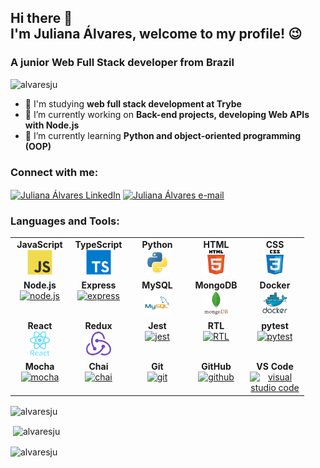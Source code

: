 <h2>Hi there 👋
</br>
I'm Juliana Álvares, welcome to my profile! 😉</h2>
<h3>A junior Web Full Stack developer from Brazil</h3>

<p align="left"> <img src="https://komarev.com/ghpvc/?username=alvaresju&label=Profile%20views&color=d8682c&style=flat" alt="alvaresju" /> </p>

- 🚀 I'm studying **web full stack development at Trybe**
- 🔭 I’m currently working on **Back-end projects, developing Web APIs with Node.js**
- 🌱 I’m currently learning **Python and object-oriented programming (OOP)**

<h3 align="left">Connect with me:</h3>
<p align="left">
<a href="https://linkedin.com/in/https://www.linkedin.com/in/juliana-alvares/" target="_blank"><img align="center" src="https://raw.githubusercontent.com/rahuldkjain/github-profile-readme-generator/master/src/images/icons/Social/linked-in-alt.svg" alt="Juliana Álvares LinkedIn" height="30" width="40"/></a>
<a href="mailto:alvares.juliana@hotmail.com" target="_blank"><img align="center" src="https://www.freeiconspng.com/uploads/email-icon-23.png" alt="Juliana Álvares e-mail" height="40" width="40"/></a>
</p>

<h3 align="left">Languages and Tools:</h3>
<table width="320px">
    <tbody>
        <tr valign="top">
            <td width="80px" align="center">
                <span><strong>JavaScript</strong></span><br>
                <a href="https://developer.mozilla.org/en-US/docs/Web/JavaScript" target="_blank" rel="noreferrer">
                    <img src="https://raw.githubusercontent.com/devicons/devicon/master/icons/javascript/javascript-original.svg" alt="javascript" width="40" height="40"/>
                </a>
            </td>
            <td width="80px" align="center">
                <span><strong>TypeScript</strong></span><br>
                <a href="https://www.typescriptlang.org/" target="_blank" rel="noreferrer">
                    <img src="https://raw.githubusercontent.com/devicons/devicon/master/icons/typescript/typescript-original.svg" alt="typescript" width="40" height="40"/>
                </a>
            </td>
            <td width="80px" align="center">
                <span><strong>Python</strong></span><br>
                <a href="https://www.python.org/" target="_blank" rel="noreferrer">
                    <img src="https://raw.githubusercontent.com/devicons/devicon/master/icons/python/python-original.svg" alt="python" width="40" height="40"/>
                </a>
            </td>
            <td width="80px" align="center">
                <span><strong>HTML</strong></span><br>
                <a href="https://www.w3schools.com/html/" target="_blank" rel="noreferrer">
                    <img src="https://raw.githubusercontent.com/devicons/devicon/master/icons/html5/html5-original-wordmark.svg" alt="html5" width="40" height="40"/> 
                </a>
            </td>
            <td width="80px" align="center">
                <span><strong>CSS</strong></span><br>
                <a href="https://www.w3schools.com/css/" target="_blank" rel="noreferrer">
                    <img src="https://raw.githubusercontent.com/devicons/devicon/master/icons/css3/css3-original-wordmark.svg" alt="css3" width="40" height="40"/> 
                </a>
            </td>
        </tr>
        <tr valign="top">
            <td width="80px" align="center">
                <span><strong>Node.js</strong></span><br>
                <a href="https://nodejs.org/en/" target="_blank" rel="noreferrer">
                    <img src="https://user-images.githubusercontent.com/25181517/183568594-85e280a7-0d7e-4d1a-9028-c8c2209e073c.png" alt="node.js" width="40" height="40"/>
                </a>
            </td>
            <td width="80px" align="center">
                <span><strong>Express</strong></span><br>
                <a href="http://expressjs.com/" target="_blank" rel="noreferrer">
                    <img src="https://user-images.githubusercontent.com/25181517/183859966-a3462d8d-1bc7-4880-b353-e2cbed900ed6.png" alt="express" width="40" height="40"/>
                </a>
            </td>
            <td width="80px" align="center">
                <span><strong>MySQL</strong></span><br>
                <a href="https://www.mysql.com/" target="_blank" rel="noreferrer"> 
                    <img src="https://raw.githubusercontent.com/devicons/devicon/master/icons/mysql/mysql-original-wordmark.svg" alt="mysql" width="40" height="40"/> 
                </a> 
            </td>
            <td width="80px" align="center">
                <span><strong>MongoDB</strong></span><br>
                <a href="https://www.mongodb.com/" target="_blank" rel="noreferrer"> 
                    <img src="https://raw.githubusercontent.com/devicons/devicon/master/icons/mongodb/mongodb-original-wordmark.svg" alt="mongoDB" width="40" height="40"/> 
                </a> 
            </td>
            <td width="80px" align="center">
                <span><strong>Docker</strong></span><br>
                <a href="https://www.docker.com/" target="_blank" rel="noreferrer">
                    <img src="https://raw.githubusercontent.com/devicons/devicon/master/icons/docker/docker-original-wordmark.svg" alt="docker" width="40" height="40">
                </a>
            </td>
        </tr>
        <tr valign="top">
            <td width="80px" align="center">
                <span><strong>React</strong></span><br>
                <a href="https://reactjs.org/" target="_blank" rel="noreferrer">
                    <img src="https://raw.githubusercontent.com/devicons/devicon/master/icons/react/react-original-wordmark.svg" alt="react" width="40" height="40"/>
                </a>
            </td>
            <td width="80px" align="center">
                <span><strong>Redux</strong></span><br>
                <a href="https://redux.js.org" target="_blank" rel="noreferrer"> 
                    <img src="https://raw.githubusercontent.com/devicons/devicon/master/icons/redux/redux-original.svg" alt="redux" width="40" height="40"/> 
                </a>
            </td>
            <td width="80px" align="center">
                <span><strong>Jest</strong></span><br>
                <a href="https://jestjs.io" target="_blank" rel="noreferrer">
                    <img src="https://www.vectorlogo.zone/logos/jestjsio/jestjsio-icon.svg" alt="jest" width="40" height="40"/> 
                </a>
            </td>
            <td width="80px" align="center">
                <span><strong>RTL</strong></span><br>
                <a href="https://testing-library.com/" target="_blank" rel="noreferrer">
                    <img src="https://testing-library.com/img/octopus-128x128.png" alt="RTL" width="40" height="40">
                </a>
            </td>
            <td width="80px" align="center">
                <span><strong>pytest</strong></span><br>
                <a href="https://docs.pytest.org/en/7.2.x/" target="_blank" rel="noreferrer">
                    <img src="https://user-images.githubusercontent.com/25181517/184117132-9e89a93b-65fb-47c3-91e7-7d0f99e7c066.png" alt="pytest" width="40" height="40">
                </a>
            </td>
        </tr>
        <tr valign="top">
            <td width="80px" align="center">
                <span><strong>Mocha</strong></span><br>
                <a href="https://mochajs.org/" target="_blank" rel="noreferrer"> 
                    <img src="https://www.vectorlogo.zone/logos/mochajs/mochajs-icon.svg" alt="mocha" width="40" height="40"/> 
                </a> 
            </td>
            <td width="80px" align="center">
                <span><strong>Chai</strong></span><br>
                <a href="https://www.chaijs.com/api/bdd/" target="_blank" rel="noreferrer"> 
                    <img src="https://user-images.githubusercontent.com/25181517/201476472-d2f5f644-cfc9-43e5-96d3-c8f40f18b5cb.png" alt="chai" width="40" height="40"/> 
                </a> 
            </td>
            <td width="80px" align="center">
                <span><strong>Git</strong></span><br>
                <a href="https://git-scm.com/" target="_blank" rel="noreferrer"> 
                    <img src="https://www.vectorlogo.zone/logos/git-scm/git-scm-icon.svg" alt="git" width="40" height="40"/> 
                </a> 
            </td>
            <td width="80px" align="center">
                <span><strong>GitHub</strong></span><br>
                <a href="https://github.com/" target="_blank" rel="noreferrer"> 
                    <img src="https://user-images.githubusercontent.com/25181517/192108374-8da61ba1-99ec-41d7-80b8-fb2f7c0a4948.png" alt="github" width="40" height="40"/> 
                </a> 
            </td>
            <td width="80px" align="center">
                <span><strong>VS Code</strong></span><br>
                <a href="https://code.visualstudio.com/" target="_blank" rel="noreferrer"> 
                    <img src="https://user-images.githubusercontent.com/25181517/192108891-d86b6220-e232-423a-bf5f-90903e6887c3.png" alt="visual studio code" width="40" height="40"/> 
                </a> 
            </td>
        </tr>
    </tbody>
</table>

<p><img align="center" src="https://github-readme-stats-sigma-five.vercel.app/api/top-langs/?username=alvaresju&size_weight=0.5&count_weight=0.5&theme=blue-green&layout=compact" alt="alvaresju" /></p>

<p>&nbsp;<img align="center" src="https://github-readme-stats-sigma-five.vercel.app/api?username=alvaresju&count_private=true&theme=blue-green&show_icons=true" alt="alvaresju" /></p>

<p><img align="center" src="https://github-readme-streak-stats.herokuapp.com/?user=alvaresju&theme=blue-green" alt="alvaresju" /></p>
